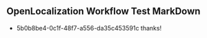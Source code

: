 ## OpenLocalization Workflow Test MarkDown
* 5b0b8be4-0c1f-48f7-a556-da35c453591c 
thanks!<!--HONumber=Mar16_HO2-->
